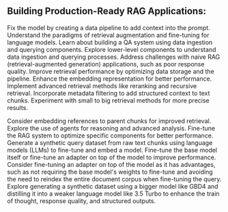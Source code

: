 ## Building Production-Ready RAG Applications:

Fix the model by creating a data pipeline to add context into the prompt. Understand the paradigms of retrieval augmentation and fine-tuning for language models. Learn about building a QA system using data ingestion and querying components. Explore lower-level components to understand data ingestion and querying processes. Address challenges with naive RAG (retrieval-augmented generation) applications, such as poor response quality. Improve retrieval performance by optimizing data storage and the pipeline. Enhance the embedding representation for better performance. Implement advanced retrieval methods like reranking and recursive retrieval. Incorporate metadata filtering to add structured context to text chunks. Experiment with small to big retrieval methods for more precise results.


Consider embedding references to parent chunks for improved retrieval. Explore the use of agents for reasoning and advanced analysis. Fine-tune the RAG system to optimize specific components for better performance. Generate a synthetic query dataset from raw text chunks using language models (LLMs) to fine-tune and embed a model. Fine-tune the base model itself or fine-tune an adapter on top of the model to improve performance. Consider fine-tuning an adapter on top of the model as it has advantages, such as not requiring the base model's weights to fine-tune and avoiding the need to reindex the entire document corpus when fine-tuning the query. Explore generating a synthetic dataset using a bigger model like GBD4 and distilling it into a weaker language model like 3.5 Turbo to enhance the train of thought, response quality, and structured outputs.
